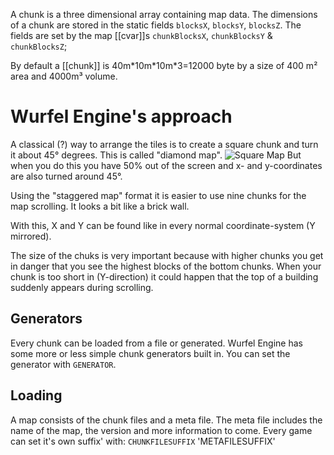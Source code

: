 A chunk is a three dimensional array containing map data.
The dimensions of a chunk are stored in the static fields `blocksX`, `blocksY`, `blocksZ`. The fields are set  by the map [[cvar]]s `chunkBlocksX`, `chunkBlocksY` & `chunkBlocksZ`;


By default a [[chunk]] is 40m\*10m\*10m\*3=12000 byte by a size of  400 m² area and 4000m³ volume.

# Wurfel Engine's approach
A classical (?) way to arrange the tiles is to create a square chunk and turn it about 45° degrees. This is called "diamond map".
![Square Map](http://upload.wikimedia.org/wikipedia/commons/e/e2/Findtilecoordinates.png)
But when you do this you have 50% out of the screen and x- and y-coordinates are also turned around 45°.

Using the "staggered map" format it is easier to use nine chunks for the map scrolling. It looks a bit like a brick wall.

With this, X and Y can be found like in every normal coordinate-system (Y mirrored).

The size of the chuks is very important because with higher chunks you get in danger that you see the highest blocks of the bottom chunks. When your chunk is too short in (Y-direction) it could happen that the top of a building suddenly appears during scrolling.

## Generators
Every chunk can be loaded from a file or generated. Wurfel Engine has some more or less simple chunk generators built in. You can set the generator with `GENERATOR`.

## Loading
A map consists of the chunk files and a meta file. The meta file includes the name of the map, the version and more information to come.
Every game can set it's own suffix' with:
`CHUNKFILESUFFIX`
'METAFILESUFFIX'